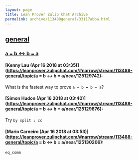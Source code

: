 ```yaml
---
layout: page
title: Lean Prover Zulip Chat Archive 
permalink: archive/113488general/33117abba.html
---
```


## [general](index.html)
### [a = b ↔ b = a](33117abba.html)

#### [Kenny Lau (Apr 16 2018 at 03:35)](https://leanprover.zulipchat.com/#narrow/stream/113488-general/topic/a = b ↔ b = a/near/125129742):
What is the fastest way to prove `a = b ↔ b = a`?

#### [Simon Hudon (Apr 16 2018 at 03:40)](https://leanprover.zulipchat.com/#narrow/stream/113488-general/topic/a = b ↔ b = a/near/125129876):
Try `by split ; cc`

#### [Mario Carneiro (Apr 16 2018 at 03:53)](https://leanprover.zulipchat.com/#narrow/stream/113488-general/topic/a = b ↔ b = a/near/125130206):
`eq_comm`

